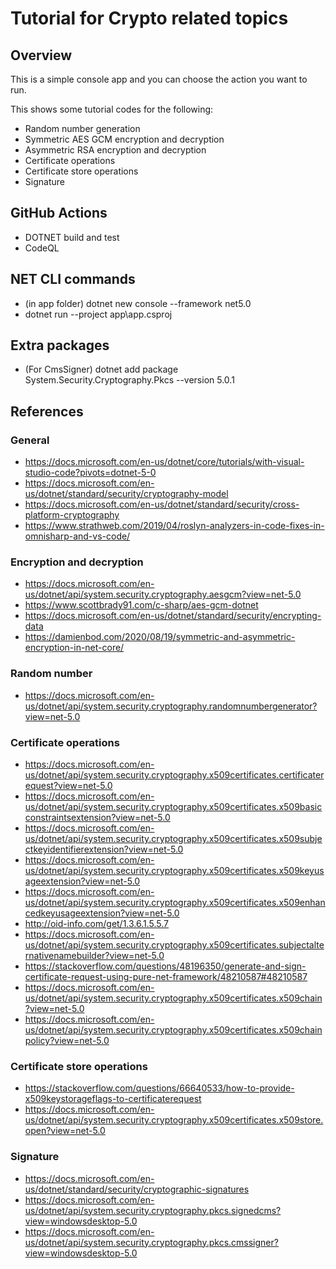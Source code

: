 # Tutorial for Crypto related topics

## Overview

This is a simple console app and you can choose the action you want to run.

This shows some tutorial codes for the following:
- Random number generation
- Symmetric AES GCM encryption and decryption
- Asymmetric RSA encryption and decryption
- Certificate operations
- Certificate store operations
- Signature

## GitHub Actions

- DOTNET build and test
- CodeQL

## NET CLI commands

- (in app folder) dotnet new console --framework net5.0
- dotnet run --project app\app.csproj

## Extra packages

- (For CmsSigner) dotnet add package System.Security.Cryptography.Pkcs --version 5.0.1

## References

### General

- https://docs.microsoft.com/en-us/dotnet/core/tutorials/with-visual-studio-code?pivots=dotnet-5-0
- https://docs.microsoft.com/en-us/dotnet/standard/security/cryptography-model
- https://docs.microsoft.com/en-us/dotnet/standard/security/cross-platform-cryptography
- https://www.strathweb.com/2019/04/roslyn-analyzers-in-code-fixes-in-omnisharp-and-vs-code/

### Encryption and decryption

- https://docs.microsoft.com/en-us/dotnet/api/system.security.cryptography.aesgcm?view=net-5.0
- https://www.scottbrady91.com/c-sharp/aes-gcm-dotnet
- https://docs.microsoft.com/en-us/dotnet/standard/security/encrypting-data 
- https://damienbod.com/2020/08/19/symmetric-and-asymmetric-encryption-in-net-core/ 

### Random number

- https://docs.microsoft.com/en-us/dotnet/api/system.security.cryptography.randomnumbergenerator?view=net-5.0

### Certificate operations

- https://docs.microsoft.com/en-us/dotnet/api/system.security.cryptography.x509certificates.certificaterequest?view=net-5.0
- https://docs.microsoft.com/en-us/dotnet/api/system.security.cryptography.x509certificates.x509basicconstraintsextension?view=net-5.0
- https://docs.microsoft.com/en-us/dotnet/api/system.security.cryptography.x509certificates.x509subjectkeyidentifierextension?view=net-5.0
- https://docs.microsoft.com/en-us/dotnet/api/system.security.cryptography.x509certificates.x509keyusageextension?view=net-5.0
- https://docs.microsoft.com/en-us/dotnet/api/system.security.cryptography.x509certificates.x509enhancedkeyusageextension?view=net-5.0
- http://oid-info.com/get/1.3.6.1.5.5.7
- https://docs.microsoft.com/en-us/dotnet/api/system.security.cryptography.x509certificates.subjectalternativenamebuilder?view=net-5.0
- https://stackoverflow.com/questions/48196350/generate-and-sign-certificate-request-using-pure-net-framework/48210587#48210587
- https://docs.microsoft.com/en-us/dotnet/api/system.security.cryptography.x509certificates.x509chain?view=net-5.0
- https://docs.microsoft.com/en-us/dotnet/api/system.security.cryptography.x509certificates.x509chainpolicy?view=net-5.0 

### Certificate store operations

- https://stackoverflow.com/questions/66640533/how-to-provide-x509keystorageflags-to-certificaterequest 
- https://docs.microsoft.com/en-us/dotnet/api/system.security.cryptography.x509certificates.x509store.open?view=net-5.0

### Signature

- https://docs.microsoft.com/en-us/dotnet/standard/security/cryptographic-signatures
- https://docs.microsoft.com/en-us/dotnet/api/system.security.cryptography.pkcs.signedcms?view=windowsdesktop-5.0
- https://docs.microsoft.com/en-us/dotnet/api/system.security.cryptography.pkcs.cmssigner?view=windowsdesktop-5.0